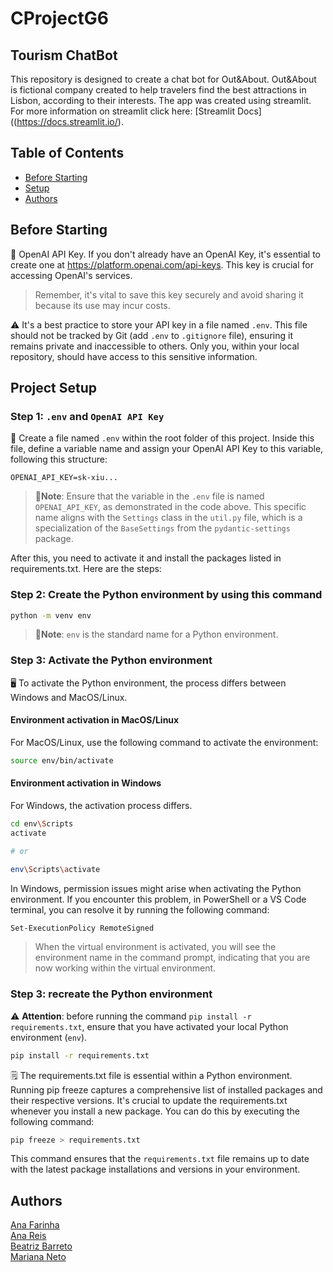 # CProjectG6
## Tourism ChatBot
This repository is designed to create a chat bot for Out&About. Out&About is fictional company created to help travelers find the best attractions in Lisbon, according to their interests. The app was created using streamlit. For more information on streamlit click here: [Streamlit Docs]((https://docs.streamlit.io/).

## Table of Contents
- [Before Starting](#before-starting)
- [Setup](#project-setup)
- [Authors](#authors)


## Before Starting

🔑 OpenAI API Key.
If you don't already have an OpenAI Key, it's essential to create one at <https://platform.openai.com/api-keys>. This key is crucial for accessing OpenAI's services.
<br>

> Remember, it's vital to save this key securely and avoid sharing it because its use may incur costs.</font>

⚠️ It's a best practice to store your API key in a file named `.env`. This file should not be tracked by Git (add `.env` to `.gitignore` file), ensuring it remains private and inaccessible to others. Only you, within your local repository, should have access to this sensitive information.

## Project Setup
### Step 1: `.env` and `OpenAI API Key`

📁 Create a file named `.env` within the root folder of this project. Inside this file, define a variable name and assign your OpenAI API Key to this variable, following this structure:
<br>

```text
OPENAI_API_KEY=sk-xiu...
```
> 📝**Note**: Ensure that the variable in the `.env` file is named `OPENAI_API_KEY`, as demonstrated in the code above. This specific name aligns with the `Settings` class in the `util.py` file, which is a specialization of the `BaseSettings` from the `pydantic-settings` package.

After this, you need to activate it and install the packages listed in requirements.txt. Here are the steps:

### Step 2: Create the Python environment by using this command

```bash
python -m venv env
```

> 📝**Note**: `env` is the standard name for a Python environment.

### Step 3: Activate the Python environment

🖥️ To activate the Python environment, the process differs between Windows and MacOS/Linux.

#### Environment activation in MacOS/Linux

For MacOS/Linux, use the following command to activate the environment:
<br>

```bash
source env/bin/activate
```
#### Environment activation in Windows

For Windows, the activation process differs.
<br>

```bash
cd env\Scripts
activate

# or

env\Scripts\activate
```

In Windows, permission issues might arise when activating the Python environment. If you encounter this problem, in PowerShell or a VS Code terminal, you can resolve it by running the following command:
<br>

```bash
Set-ExecutionPolicy RemoteSigned
```

> When the virtual environment is activated, you will see the environment name in the command prompt, indicating that you are now working within the virtual environment.

### Step 3: recreate the Python environment

⚠️ **Attention**: </font>before running the command `pip install -r requirements.txt`, ensure that you have activated your local Python environment (`env`).
<br>

```bash
pip install -r requirements.txt
```

🗒️ The requirements.txt file is essential within a Python environment. Running pip freeze captures a comprehensive list of installed packages and their respective versions. It's crucial to update the requirements.txt whenever you install a new package. You can do this by executing the following command:
<br>

```bash
pip freeze > requirements.txt
```

This command ensures that the `requirements.txt` file remains up to date with the latest package installations and versions in your environment.


## Authors
[Ana Farinha](https://github.com/AnaBFarinha) <br>
[Ana Reis](https://github.com/ceiareis) <br>
[Beatriz Barreto](https://github.com/beat-b) <br>
[Mariana Neto](https://github.com/MGN19) <br>
